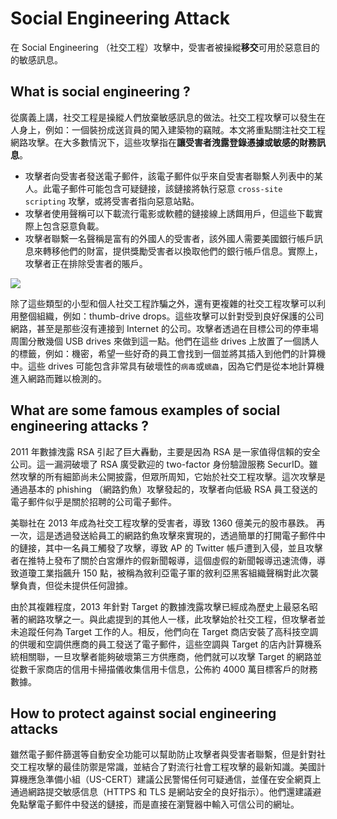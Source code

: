 # Social Engineering Attack
在 Social Engineering （社交工程）攻擊中，受害者被操縱**移交**可用於惡意目的的敏感訊息。

## What is social engineering ?
從廣義上講，社交工程是操縱人們放棄敏感訊息的做法。社交工程攻擊可以發生在人身上，例如：一個裝扮成送貨員的闖入建築物的竊賊。本文將重點關注社交工程網路攻擊。在大多數情況下，這些攻擊指在**讓受害者洩露登錄憑據或敏感的財務訊息**。

- 攻擊者向受害者發送電子郵件，該電子郵件似乎來自受害者聯繫人列表中的某人。此電子郵件可能包含可疑鏈接，該鏈接將執行惡意 `cross-site scripting` 攻擊，或將受害者指向惡意站點。
- 攻擊者使用聲稱可以下載流行電影或軟體的鏈接線上誘餌用戶，但這些下載實際上包含惡意負載。
- 攻擊者聯繫一名聲稱是富有的外國人的受害者，該外國人需要美國銀行帳戶訊息來轉移他們的財富，提供獎勵受害者以換取他們的銀行帳戶信息。實際上，攻擊者正在排除受害者的賬戶。

![](https://www.cloudflare.com/img/learning/security/threats/social-engineering-attack/social-engineering-fake-login-page.svg)

除了這些類型的小型和個人社交工程詐騙之外，還有更複雜的社交工程攻擊可以利用整個組織，例如：thumb-drive drops。這些攻擊可以針對受到良好保護的公司網路，甚至是那些沒有連接到 Internet 的公司。攻擊者透過在目標公司的停車場周圍分散幾個 USB drives 來做到這一點。他們在這些 drives 上放置了一個誘人的標籤，例如：機密，希望一些好奇的員工會找到一個並將其插入到他們的計算機中。這些 drives 可能包含非常具有破壞性的`病毒`或`蠕蟲`，因為它們是從本地計算機進入網路而難以檢測的。

## What are some famous examples of social engineering attacks ?
2011 年數據洩露 RSA 引起了巨大轟動，主要是因為 RSA 是一家值得信賴的安全公司。這一漏洞破壞了 RSA 廣受歡迎的 two-factor 身份驗證服務 SecurID。雖然攻擊的所有細節尚未公開披露，但眾所周知，它始於社交工程攻擊。這次攻擊是通過基本的 phishing （網路釣魚）攻擊發起的，攻擊者向低級 RSA 員工發送的電子郵件似乎是關於招聘的公司電子郵件。

美聯社在 2013 年成為社交工程攻擊的受害者，導致 1360 億美元的股市暴跌。 再一次，這是透過發送給員工的網路釣魚攻擊來實現的，透過簡單的打開電子郵件中的鏈接，其中一名員工觸發了攻擊，導致 AP 的 Twitter 帳戶遭到入侵，並且攻擊者在推特上發布了關於白宮爆炸的假新聞報導，這個虛假的新聞報導迅速流傳，導致道瓊工業指飆升 150 點，被稱為敘利亞電子軍的敘利亞黑客組織聲稱對此次襲擊負責，但從未提供任何證據。

由於其複雜程度，2013 年針對 Target 的數據洩露攻擊已經成為歷史上最惡名昭著的網路攻擊之一。與此處提到的其他人一樣，此攻擊始於社交工程，但攻擊者並未追蹤任何為 Target 工作的人。相反，他們向在 Target 商店安裝了高科技空調的供暖和空調供應商的員工發送了電子郵件，這些空調與 Target 的店內計算機系統相關聯，一旦攻擊者能夠破壞第三方供應商，他們就可以攻擊 Target 的網路並從數千家商店的信用卡掃描儀收集信用卡信息，公佈約 4000 萬目標客戶的財務數據。

## How to protect against social engineering attacks
雖然電子郵件篩選等自動安全功能可以幫助防止攻擊者與受害者聯繫，但是針對社交工程攻擊的最佳防禦是常識，並結合了對流行社會工程攻擊的最新知識。美國計算機應急準備小組（US-CERT）建議公民警惕任何可疑通信，並僅在安全網頁上通過網路提交敏感信息（HTTPS 和 TLS 是網站安全的良好指示）。他們還建議避免點擊電子郵件中發送的鏈接，而是直接在瀏覽器中輸入可信公司的網址。
